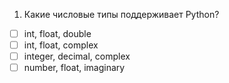 1. Какие числовые типы поддерживает Python?
- [ ]	int, float, double
- [ ]	int, float, complex
- [ ]	integer, decimal, complex
- [ ]	number, float, imaginary
